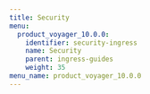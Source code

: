 ```yaml
---
title: Security
menu:
  product_voyager_10.0.0:
    identifier: security-ingress
    name: Security
    parent: ingress-guides
    weight: 35
menu_name: product_voyager_10.0.0
---
```


